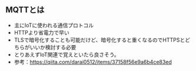 ## MQTTとは
- 主にIoTに使われる通信プロトコル
- HTTPより省電力で早い
- TLSで暗号化することも可能だけど、暗号化すると重くなるのでHTTPSとどちらがいいか検討する必要
- とりあえずIoT関連で覚えといたら良さそう。
- 参考：https://qiita.com/darai0512/items/37158f56e9a6b4ce83ed
